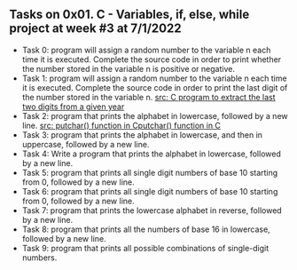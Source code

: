 ## Tasks on 0x01. C - Variables, if, else, while project at week #3 at 7/1/2022
 - Task 0: program will assign a random number to the variable n each time it is executed. Complete the source code in order to print whether the number stored in the variable n is positive or negative.
 - Task 1:  program will assign a random number to the variable n each time it is executed. Complete the source code in order to print the last digit of the number stored in the variable n. [src: C program to extract the last two digits from a given year](https://www.includehelp.com/c-programs/extract-the-last-two-digits-from-a-given-year.aspx)
 - Task 2:  program that prints the alphabet in lowercase, followed by a new line. [src: putchar() function in Cputchar() function in C](https://www.geeksforgeeks.org/putchar-function-in-c)
 - Task 3: program that prints the alphabet in lowercase, and then in uppercase, followed by a new line.
 - Task 4: Write a program that prints the alphabet in lowercase, followed by a new line.
 - Task 5: program that prints all single digit numbers of base 10 starting from 0, followed by a new line.
 - Task 6: program that prints all single digit numbers of base 10 starting from 0, followed by a new line.
 - Task 7: program that prints the lowercase alphabet in reverse, followed by a new line.
 - Task 8: program that prints all the numbers of base 16 in lowercase, followed by a new line.
 - Task 9: program that prints all possible combinations of single-digit numbers.

